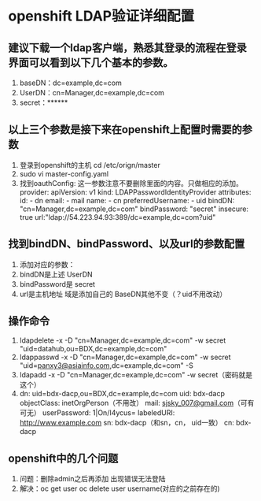 # openshift LDAP验证详细配置

## 建议下载一个ldap客户端，熟悉其登录的流程在登录界面可以看到以下几个基本的参数。
1. baseDN：dc=example,dc=com
2. UserDN：cn=Manager,dc=example,dc=com
3. secret：******

## 以上三个参数是接下来在openshift上配置时需要的参数
1. 登录到openshift的主机 cd /etc/orign/master
2. sudo vi master-config.yaml
3. 找到oauthConfig: 这一参数注意不要删除里面的内容。只做相应的添加。
       provider:
         apiVersion: v1
         kind: LDAPPasswordIdentityProvider
         attributes:
           id:
           - dn
           email:
           - mail
           name:
           - cn
           preferredUsername:
           - uid
         bindDN: "cn=Manager,dc=example,dc=com"
         bindPassword: "secret"
         insecure: true
         url:"ldap://54.223.94.93:389/dc=example,dc=com?uid"

## 找到bindDN、bindPassword、以及url的参数配置
1. 添加对应的参数：
2. bindDN是上述 UserDN
3. bindPassword是 secret
4. url是主机地址 域是添加自己的 BaseDN其他不变（？uid不用改动）


## 操作命令
1. ldapdelete -x -D "cn=Manager,dc=example,dc=com" -w secret "uid=datahub,ou=BDX,dc=example,dc=com" 
2. ldappasswd -x -D "cn=Manager,dc=example,dc=com" -w secret "uid=panxy3@asiainfo.com,dc=example,dc=com" -S
3. ldapadd -x -D "cn=Manager,dc=example,dc=com"  -w secret（密码就是这个）
4. dn: uid=bdx-dacp,ou=BDX,dc=example,dc=com
   uid: bdx-dacp
   objectClass: inetOrgPerson（不用改）
   mail: sjsky_007@gmail.com（可有可无）
   userPassword: 1|On/I4ycus=
   labeledURI: http://www.example.com
   sn: bdx-dacp（和sn，cn， uid一致）
   cn: bdx-dacp

## openshift中的几个问题
1. 问题：删除admin之后再添加 出现错误无法登陆
2. 解决：oc get user oc delete user username(对应的之前存在的)
